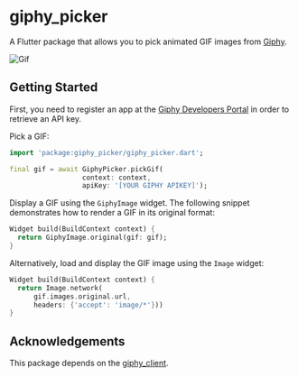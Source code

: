# giphy_picker

A Flutter package that allows you to pick animated GIF images from [Giphy](https://giphy.com).

![Gif](https://github.com/firstfloorsoftware/giphy_picker/blob/master/assets/demo.gif)

## Getting Started

First, you need to register an app at the [Giphy Developers Portal](https://developers.giphy.com/) in order to retrieve an API key.

Pick a GIF:

```dart
import 'package:giphy_picker/giphy_picker.dart';

final gif = await GiphyPicker.pickGif(
                  context: context, 
                  apiKey: '[YOUR GIPHY APIKEY]');
```

Display a GIF using the ```GiphyImage``` widget. The following snippet demonstrates how to render a GIF in its original format:
```dart
Widget build(BuildContext context) {
  return GiphyImage.original(gif: gif);
}
```

Alternatively, load and display the GIF image using the ```Image``` widget:
```dart
Widget build(BuildContext context) {
  return Image.network(
      gif.images.original.url, 
      headers: {'accept': 'image/*'}))
}
```

## Acknowledgements
This package depends on the [giphy_client](https://pub.dartlang.org/packages/giphy_client).